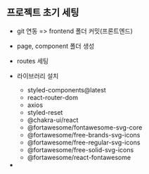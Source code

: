 ## 프로젝트 초기 세팅

-   git 연동 => frontend 폴더 커밋(프론트엔드)

-   page, component 폴더 생성

-   routes 세팅

-   라이브러리 설치

    -   styled-components@latest
    -   react-router-dom
    -   axios
    -   styled-reset
    -   @chakra-ui/react
    -   @fortawesome/fontawesome-svg-core
    -   @fortawesome/free-brands-svg-icons
    -   @fortawesome/free-regular-svg-icons
    -   @fortawesome/free-solid-svg-icons
    -   @fortawesome/react-fontawesome

-
